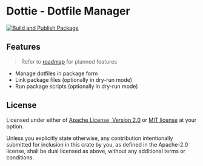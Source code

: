 # Dottie - Dotfile Manager

[![Build and Publish Package](https://github.com/Saplyn/dottie/actions/workflows/publish.yml/badge.svg?branch=release)](https://github.com/Saplyn/dottie/actions/workflows/publish.yml)

## Features

> Refer to [roadmap](./design/roadmap.md) for planned features

- Manage dotfiles in package form
- Link package files (optionally in dry-run mode)
- Run package scripts (optionally in dry-run mode)

## License

Licensed under either of [Apache License, Version 2.0](LICENSE-Apache) or
[MIT license](LICENSE-MIT) at your option.

Unless you explicitly state otherwise, any contribution intentionally submitted
for inclusion in this crate by you, as defined in the Apache-2.0 license, shall
be dual licensed as above, without any additional terms or conditions.
